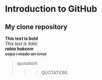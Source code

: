 # Introduction to GitHub
## My clone repository
**This text is bold**\
_This text is italic_\
***rabia hakeem***\
~~oops i made an error~~
> quotation\
>>> QUOTATION\
